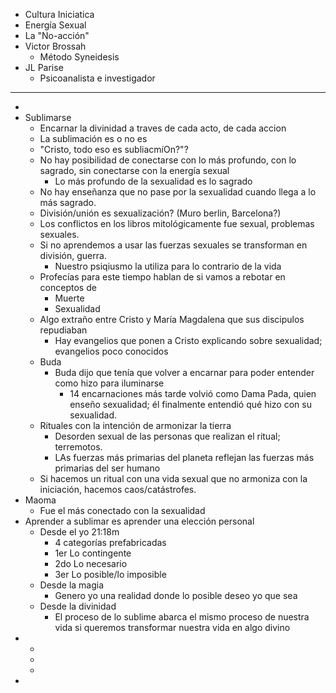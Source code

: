 - Cultura Iniciatica
- Energía Sexual
- La "No-acción"
- Victor Brossah
	- Método Syneidesis
- JL Parise
	- Psicoanalista e investigador
- ---
-
- Sublimarse
	- Encarnar la divinidad a traves de cada acto, de cada accion
	- La sublimación es o no es
	- "Cristo, todo eso es subliacmíOn?"?
	- No hay posibilidad de conectarse con lo más profundo, con lo sagrado, sin conectarse con la energía sexual
		- Lo más profundo de la sexualidad es lo sagrado
	- No hay enseñanza que no pase por la sexualidad cuando llega a lo más sagrado.
	- División/unión es sexualización? (Muro berlin, Barcelona?)
	- Los conflictos en los libros mitológicamente fue sexual, problemas sexuales.
	- Si no aprendemos a usar las fuerzas sexuales se transforman en división, guerra.
		- Nuestro psiqiusmo la utiliza para lo contrario de la vida
	- Profecías para este tiempo hablan de si vamos a rebotar en conceptos de
		- Muerte
		- Sexualidad
	- Algo extraño entre Cristo y María Magdalena que sus discipulos repudiaban
		- Hay evangelios que ponen a Cristo explicando sobre sexualidad; evangelios poco conocidos
	- Buda
		- Buda dijo que tenía que volver a encarnar para poder entender como hizo para iluminarse
			- 14 encarnaciones más tarde volvió como Dama Pada, quien enseño sexualidad; él finalmente entendió qué hizo con su sexualidad.
	- Rituales con la intención de armonizar la tierra
		- Desorden sexual de las personas que realizan el ritual; terremotos.
		- LAs fuerzas más primarias del planeta reflejan las fuerzas más primarias del ser humano
	- Si hacemos un ritual con una vida sexual que no armoniza con la iniciación, hacemos caos/catástrofes.
- Maoma
	- Fue el más conectado con la sexualidad
- Aprender a sublimar es aprender una elección personal
	- Desde el yo 21:18m
		- 4 categorías prefabricadas
		- 1er Lo contingente
		- 2do Lo necesario
		- 3er Lo posible/lo imposible
	- Desde la magia
		- Genero yo una realidad donde lo posible deseo yo que sea
	- Desde la divinidad
		- El proceso de lo sublime abarca el mismo proceso de nuestra vida si queremos transformar nuestra vida en algo divino
-
	-
	-
	-
-